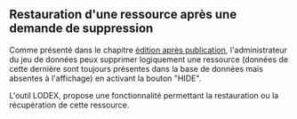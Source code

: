 ## Restauration d'une ressource après une demande de suppression

Comme présenté dans le chapitre [édition après publication](/EditionAprèsPublication/README.md), l'administrateur du jeu de données peux supprimer logiquement une ressource \(données de cette dernière sont toujours présentes dans la base de données mais absentes à l'affichage\) en activant la bouton "HIDE".

L'outil LODEX, propose une fonctionnalité permettant la restauration ou la récupération de cette ressource.

